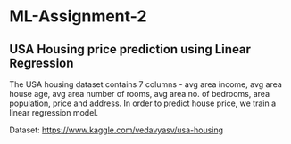 # ML-Assignment-2

## USA Housing price prediction using Linear Regression
The USA housing dataset contains 7 columns - avg area income, avg area house age, avg area number of rooms, avg area no. of bedrooms, area population, price and address. In order to predict house price, we train a linear regression model.

Dataset: https://www.kaggle.com/vedavyasv/usa-housing

